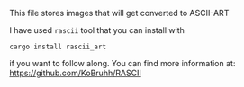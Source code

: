 This file stores images that will get converted to ASCII-ART

I have used `rascii` tool that you can install with

`cargo install rascii_art`

if you want to follow along. You can find more information at:
https://github.com/KoBruhh/RASCII
